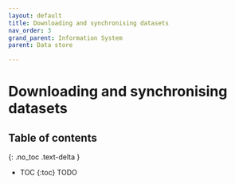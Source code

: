 ```yaml
---
layout: default
title: Downloading and synchronising datasets
nav_order: 3
grand_parent: Information System
parent: Data store

---
```


# Downloading and synchronising datasets
## Table of contents
{: .no_toc .text-delta }
* TOC
{:toc}
TODO